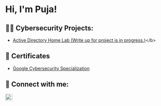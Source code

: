 <h1>Hi, I'm Puja!

<h2>👩‍💻 Cybersecurity Projects:</h2>

- [Active Directory Home Lab (Write up for project is in progress.)]([https://www.youtube.com/watch?v=MHsI8hJmggI](https://github.com/debpuja/Active-Directory-Bulk-User-Creation))</b>

<h2>📄 Certificates</h2>

- [Google Cybersecurity Specialization](https://www.coursera.org/account/accomplishments/specialization/YXYL79UPFX2D)

<h2> 🤳 Connect with me:</h2>

[<img align="left" alt="JoshMadakor | LinkedIn" width="22px" src="https://cdn.jsdelivr.net/npm/simple-icons@v3/icons/linkedin.svg" />][linkedin]

[linkedin]: https://linkedin.com/in/debpuja
